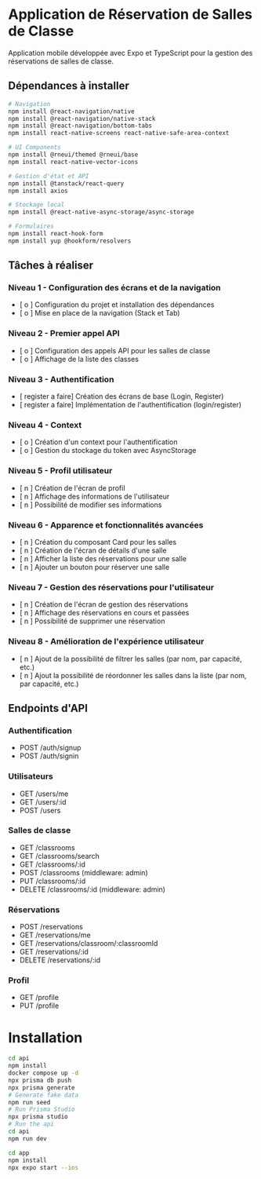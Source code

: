 # Application de Réservation de Salles de Classe

Application mobile développée avec Expo et TypeScript pour la gestion des réservations de salles de classe.

## Dépendances à installer

```bash
# Navigation
npm install @react-navigation/native
npm install @react-navigation/native-stack
npm install @react-navigation/bottom-tabs
npm install react-native-screens react-native-safe-area-context

# UI Components
npm install @rneui/themed @rneui/base
npm install react-native-vector-icons

# Gestion d'état et API
npm install @tanstack/react-query
npm install axios

# Stockage local
npm install @react-native-async-storage/async-storage

# Formulaires
npm install react-hook-form
npm install yup @hookform/resolvers
```

## Tâches à réaliser

### Niveau 1 - Configuration des écrans et de la navigation

- [ o ] Configuration du projet et installation des dépendances
- [ o ] Mise en place de la navigation (Stack et Tab)

### Niveau 2 - Premier appel API

- [ o ] Configuration des appels API pour les salles de classe
- [ o ] Affichage de la liste des classes

### Niveau 3 - Authentification

- [ register a faire] Création des écrans de base (Login, Register)
- [ register a faire] Implémentation de l'authentification (login/register)

### Niveau 4 - Context

- [ o ] Création d'un context pour l'authentification
- [ o ] Gestion du stockage du token avec AsyncStorage

### Niveau 5 - Profil utilisateur

- [ n ] Création de l'écran de profil
- [ n ] Affichage des informations de l'utilisateur
- [ n ] Possibilité de modifier ses informations

### Niveau 6 - Apparence et fonctionnalités avancées

- [ n ] Création du composant Card pour les salles
- [ n ] Création de l'écran de détails d'une salle
- [ n ] Afficher la liste des réservations pour une salle
- [ n ] Ajouter un bouton pour réserver une salle

### Niveau 7 - Gestion des réservations pour l'utilisateur

- [ n ] Création de l'écran de gestion des réservations
- [ n ] Affichage des réservations en cours et passées
- [ n ] Possibilité de supprimer une réservation

### Niveau 8 - Amélioration de l'expérience utilisateur

- [ n ] Ajout de la possibilité de filtrer les salles (par nom, par capacité, etc.)
- [ n ] Ajout la possibilité de réordonner les salles dans la liste (par nom, par capacité, etc.)

## Endpoints d'API

### Authentification

- POST /auth/signup
- POST /auth/signin

### Utilisateurs

- GET /users/me
- GET /users/:id
- POST /users

### Salles de classe

- GET /classrooms
- GET /classrooms/search
- GET /classrooms/:id
- POST /classrooms (middleware: admin)
- PUT /classrooms/:id
- DELETE /classrooms/:id (middleware: admin)

### Réservations

- POST /reservations
- GET /reservations/me
- GET /reservations/classroom/:classroomId
- GET /reservations/:id
- DELETE /reservations/:id

### Profil

- GET /profile
- PUT /profile

# Installation

```sh
cd api
npm install
docker compose up -d
npx prisma db push
npx prisma generate
# Generate fake data
npm run seed
# Run Prisma Studio
npx prisma studio
# Run the api
cd api
npm run dev
```

```sh
cd app
npm install
npx expo start --ios
```
